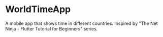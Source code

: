 # WorldTimeApp
 A mobile app that shows time in different countries. Inspired by "The Net Ninja - Flutter Tutorial for Beginners" series. 
